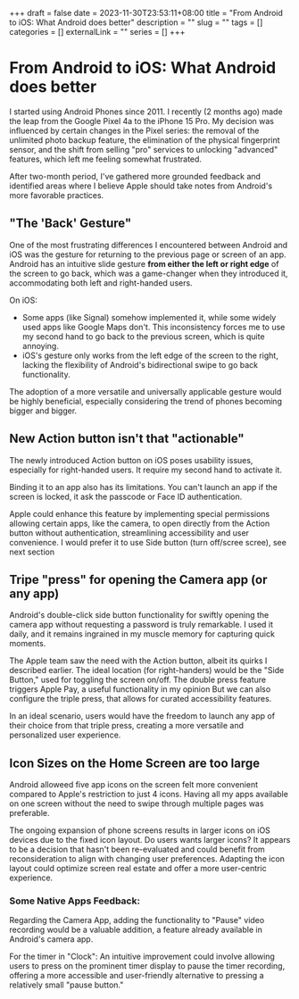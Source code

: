 +++ 
draft = false
date = 2023-11-30T23:53:11+08:00
title = "From Android to iOS: What Android does better"
description = ""
slug = "" 
tags = []
categories = []
externalLink = ""
series = []
+++

# From Android to iOS: What Android does better


I started using Android Phones since 2011. I recently (2 months ago) made the leap from the Google Pixel 4a to the iPhone 15 Pro. My decision was influenced by certain changes in the Pixel series: the removal of the unlimited photo backup feature, the elimination of the physical fingerprint sensor, and the shift from selling "pro" services to unlocking "advanced" features, which left me feeling somewhat frustrated.

After two-month period, I've gathered more grounded feedback and identified areas where I believe Apple should take notes from Android's more favorable practices.


## "The 'Back' Gesture"

One of the most frustrating differences I encountered between Android and iOS was the gesture for returning to the previous page or screen of an app. Android has an intuitive slide gesture **from either the left or right edge** of the screen to go back, which was a game-changer when they introduced it, accommodating both left and right-handed users.

On iOS:
- Some apps (like Signal) somehow implemented it, while some widely used apps like Google Maps don't. This inconsistency forces me to use my second hand to go back to the previous screen, which is quite annoying.
- iOS's gesture only works from the left edge of the screen to the right, lacking the flexibility of Android's bidirectional swipe to go back functionality.

The adoption of a more versatile and universally applicable gesture would be highly beneficial, especially considering the trend of phones becoming bigger and bigger.


## New Action button isn't that "actionable"
The newly introduced Action button on iOS poses usability issues, especially for right-handed users. It require my second hand to activate it. 

Binding it to an app also has its limitations. You can't launch an app if the screen is locked, it ask the passcode or Face ID authentication. 

Apple could enhance this feature by implementing special permissions allowing certain apps, like the camera, to open directly from the Action button without authentication, streamlining accessibility and user convenience.
I would prefer it to use Side button (turn off/scree scree), see next section 

## Tripe "press" for opening the Camera app (or any app)
Android's double-click side button functionality for swiftly opening the camera app without requesting a password is truly remarkable. I used it daily, and it remains ingrained in my muscle memory for capturing quick moments.

The Apple team saw the need with the Action button, albeit  its  quirks I described earlier. The ideal location (for right-handers) would be the "Side Button," used for toggling the screen on/off. 
The double press feature triggers Apple Pay, a useful functionality in my opinion
But we can also configure the  triple press, that  allows for curated accessibility features. 

In an ideal scenario, users would have the freedom to launch any app of their choice from that triple press, creating a more versatile and personalized user experience.
 

## Icon Sizes on the Home Screen are too large
Android alloweed five app icons on the screen felt more convenient compared to Apple's restriction to just 4 icons. Having all my apps available on one screen without the need to swipe through multiple pages was preferable.

The ongoing expansion of phone screens results in larger icons on iOS devices due to the fixed icon layout. Do users wants larger icons? It appears to be a decision that hasn't been re-evaluated and could benefit from reconsideration to align with changing user preferences. Adapting the icon layout could optimize screen real estate and offer a more user-centric experience.

### Some Native Apps Feedback:
Regarding the Camera App, adding the functionality to "Pause" video recording would be a valuable addition, a feature already available in Android's camera app. 

For the timer in "Clock": An intuitive improvement could involve allowing users to press on the prominent timer display to pause the timer recording, offering a more accessible and user-friendly alternative to pressing a relatively small "pause button."

